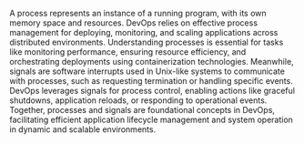 A process represents an instance of a running program, with its own memory space and resources. DevOps relies on effective process management for deploying, monitoring, and scaling applications across distributed environments. Understanding processes is essential for tasks like monitoring performance, ensuring resource efficiency, and orchestrating deployments using containerization technologies. Meanwhile, signals are software interrupts used in Unix-like systems to communicate with processes, such as requesting termination or handling specific events. DevOps leverages signals for process control, enabling actions like graceful shutdowns, application reloads, or responding to operational events. Together, processes and signals are foundational concepts in DevOps, facilitating efficient application lifecycle management and system operation in dynamic and scalable environments.
